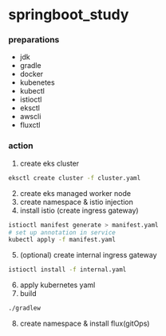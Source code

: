 # springboot_study

### preparations
- jdk
- gradle
- docker
- kubenetes
- kubectl
- istioctl
- eksctl
- awscli
- fluxctl


### action
1. create eks cluster
```bash
eksctl create cluster -f cluster.yaml
```
2. create eks managed worker node
3. create namespace & istio injection
4. install istio (create ingress gateway)
```bash
istioctl manifest generate > manifest.yaml
# set up annotation in service
kubectl apply -f manifest.yaml
```
5. (optional) create internal ingress gateway
```bash
istioctl install -f internal.yaml
```
6. apply kubernetes yaml
7. build
```bash
./gradlew
```
8. create namespace & install flux(gitOps)
